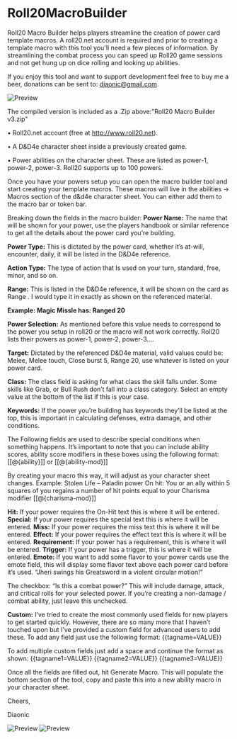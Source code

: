 # Roll20MacroBuilder
Roll20 Macro Builder helps players streamline the creation of power card template macros. A roll20.net account is required and prior to creating a template macro with this tool you'll need a few pieces of information. By streamlining the combat process you can speed up Roll20 game sessions and not get hung up on dice rolling and looking up abilities.

If you enjoy this tool and want to support development feel free to buy me a beer, donations can be sent to: diaonic@gmail.com.

![Preview](https://imgur.com/c5LQXZv.jpg)

The compiled version is included as a .Zip above:"Roll20 Macro Builder v3.zip"

•	Roll20.net account (free at http://www.roll20.net).

•	A D&D4e character sheet inside a previously created game.

•	Power abilities on the character sheet. These are listed as power-1, power-2, power-3. Roll20 supports up to 100 powers.

Once you have your powers setup you can open the macro builder tool and start creating your template macros. These macros will live in the abilities -> Macros section of the d&d4e character sheet. You can either add them to the macro bar or token bar.

Breaking down the fields in the macro builder:
**Power Name:** The name that will be shown for your power, use the players handbook or similar reference to get all the details about the power card you’re building.

**Power Type:**  This is dictated by the power card, whether it’s at-will, encounter, daily, it will be listed in the D&D4e reference.

**Action Type:** The type of action that Is used on your turn, standard, free, minor, and so on.

**Range:** This is listed in the D&D4e reference, it will be shown on the card as Range <the value you input>. I would type it in exactly as shown on the referenced material. 
  
**Example: Magic Missle has: Ranged 20**

**Power Selection:**  As mentioned before this value needs to correspond to the power you setup in roll20 or the macro will not work correctly. Roll20 lists their powers as power-1, power-2, power-3….

**Target:** Dictated by the referenced D&D4e material, valid values could be: Melee, Melee touch, Close burst 5, Range 20, use whatever is listed on your power card.

**Class:**  The class field is asking for what class the skill falls under. Some skills like Grab, or Bull Rush don’t fall into a class category. Select an empty value at the bottom of the list if this is your case.

**Keywords:** If the power you’re building has keywords they’ll be listed at the top, this is important in calculating defenses, extra damage, and other conditions.

The Following fields are used to describe special conditions when something happens. It’s important to note that you can include ability scores, ability score modifiers in these boxes using the following format:
[[@{ability}]] or [[@{ability-mod}]]

By creating your macro this way, it will adjust as your character sheet changes.
Example: Stolen Life – Paladin power
On hit: You or an ally within 5 squares of you regains a number of hit points equal to your Charisma modifier [[@{charisma-mod}]]

**Hit:** If your power requires the On-Hit text this is where it will be entered.
**Special:** If your power requires the special text this is where it will be entered.
**Miss:** If your power requires the miss text this is where it will be entered.
**Effect:** If your power requires the effect text this is where it will be entered.
**Requirement:** If your power has a requirement, this is where it will be entered.
**Trigger:** If your power has a trigger, this is where it will be entered.
**Emote:**  If you want to add some flavor to your power cards use the emote field, this will display some flavor text above each power card before it’s used. “Jheri swings his Greatsword in a violent circular motion!”

The checkbox: “Is this a combat power?”
This will include damage, attack, and critical rolls for your selected power. If you’re creating a non-damage / combat ability, just leave this unchecked.

**Custom:** I’ve tried to create the most commonly used fields for new players to get started quickly. However, there are so many more that I haven’t touched upon but I’ve provided a custom field for advanced users to add these. To add any field just use the following format:
{{tagname=VALUE}}

To add multiple custom fields just add a space and continue the format as shown:
{{tagname1=VALUE}} {{tagname2=VALUE}} {{tagname3=VALUE}}

Once all the fields are filled out, hit Generate Macro. This will populate the bottom section of the tool, copy and paste this into a new ability macro in your character sheet.

Cheers,

Diaonic

![Preview](https://imgur.com/4Ha4eeB.jpg)
![Preview](https://imgur.com/IPHXl40.jpg)	




